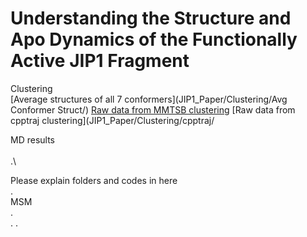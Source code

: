 # Understanding the Structure and Apo Dynamics of the Functionally Active JIP1 Fragment
Clustering\
[Average structures of all 7 conformers](JIP1_Paper/Clustering/Avg Conformer Struct/)
[Raw data from MMTSB clustering](JIP1_Paper/Clustering/MMTSB/)
[Raw data from cpptraj clustering](JIP1_Paper/Clustering/cpptraj/

MD results\
\
.\

Please explain folders and codes in here\
.\
MSM\
.\
.
.
